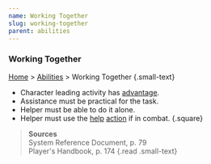```yaml
---
name: Working Together
slug: working-together
parent: abilities
---
```

### Working Together
[Home](dm-operations-center) > [Abilities](abilities-menu) > Working Together {.small-text}

- Character leading activity has [advantage](advantage-and-disadvantage).
- Assistance must be practical for the task.
- Helper must be able to do it alone.
- Helper must use the [help](help) [action](action) if in combat.
{.square}

> **Sources** <br/>
> System Reference Document, p. 79<br/>
> Player's Handbook, p. 174
{.read .small-text}